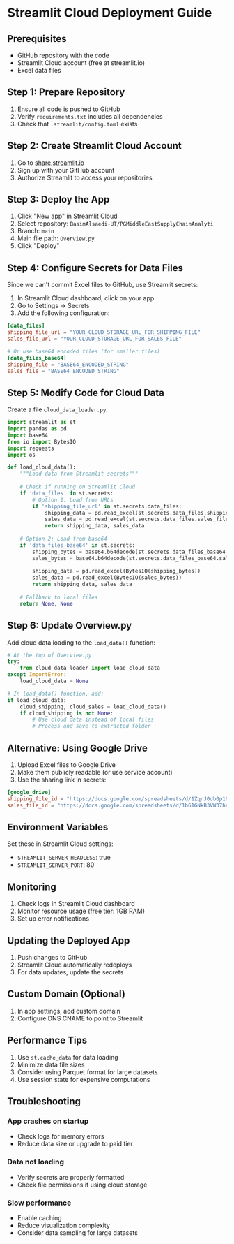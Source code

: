 # Streamlit Cloud Deployment Guide

## Prerequisites
- GitHub repository with the code
- Streamlit Cloud account (free at streamlit.io)
- Excel data files

## Step 1: Prepare Repository

1. Ensure all code is pushed to GitHub
2. Verify `requirements.txt` includes all dependencies
3. Check that `.streamlit/config.toml` exists

## Step 2: Create Streamlit Cloud Account

1. Go to [share.streamlit.io](https://share.streamlit.io)
2. Sign up with your GitHub account
3. Authorize Streamlit to access your repositories

## Step 3: Deploy the App

1. Click "New app" in Streamlit Cloud
2. Select repository: `BasimAlsaedi-UT/PGMiddleEastSupplyChainAnalyti`
3. Branch: `main`
4. Main file path: `Overview.py`
5. Click "Deploy"

## Step 4: Configure Secrets for Data Files

Since we can't commit Excel files to GitHub, use Streamlit secrets:

1. In Streamlit Cloud dashboard, click on your app
2. Go to Settings → Secrets
3. Add the following configuration:

```toml
[data_files]
shipping_file_url = "YOUR_CLOUD_STORAGE_URL_FOR_SHIPPING_FILE"
sales_file_url = "YOUR_CLOUD_STORAGE_URL_FOR_SALES_FILE"

# Or use base64 encoded files (for smaller files)
[data_files_base64]
shipping_file = "BASE64_ENCODED_STRING"
sales_file = "BASE64_ENCODED_STRING"
```

## Step 5: Modify Code for Cloud Data

Create a file `cloud_data_loader.py`:

```python
import streamlit as st
import pandas as pd
import base64
from io import BytesIO
import requests
import os

def load_cloud_data():
    """Load data from Streamlit secrets"""
    
    # Check if running on Streamlit Cloud
    if 'data_files' in st.secrets:
        # Option 1: Load from URLs
        if 'shipping_file_url' in st.secrets.data_files:
            shipping_data = pd.read_excel(st.secrets.data_files.shipping_file_url)
            sales_data = pd.read_excel(st.secrets.data_files.sales_file_url)
            return shipping_data, sales_data
    
    # Option 2: Load from base64
    if 'data_files_base64' in st.secrets:
        shipping_bytes = base64.b64decode(st.secrets.data_files_base64.shipping_file)
        sales_bytes = base64.b64decode(st.secrets.data_files_base64.sales_file)
        
        shipping_data = pd.read_excel(BytesIO(shipping_bytes))
        sales_data = pd.read_excel(BytesIO(sales_bytes))
        return shipping_data, sales_data
    
    # Fallback to local files
    return None, None
```

## Step 6: Update Overview.py

Add cloud data loading to the `load_data()` function:

```python
# At the top of Overview.py
try:
    from cloud_data_loader import load_cloud_data
except ImportError:
    load_cloud_data = None

# In load_data() function, add:
if load_cloud_data:
    cloud_shipping, cloud_sales = load_cloud_data()
    if cloud_shipping is not None:
        # Use cloud data instead of local files
        # Process and save to extracted folder
```

## Alternative: Using Google Drive

1. Upload Excel files to Google Drive
2. Make them publicly readable (or use service account)
3. Use the sharing link in secrets:

```toml
[google_drive]
shipping_file_id = "https://docs.google.com/spreadsheets/d/1ZqnJ0db0p1RwOjMikCQL9R4c1mZ2G59-/edit?usp=sharing&ouid=108224533927157750418&rtpof=true&sd=true"
sales_file_id = "https://docs.google.com/spreadsheets/d/1b61GNkB3VW37hVJFG7pt0lPetbvP3xKi/edit?usp=sharing&ouid=108224533927157750418&rtpof=true&sd=true"
```

## Environment Variables

Set these in Streamlit Cloud settings:

- `STREAMLIT_SERVER_HEADLESS`: true
- `STREAMLIT_SERVER_PORT`: 80

## Monitoring

1. Check logs in Streamlit Cloud dashboard
2. Monitor resource usage (free tier: 1GB RAM)
3. Set up error notifications

## Updating the Deployed App

1. Push changes to GitHub
2. Streamlit Cloud automatically redeploys
3. For data updates, update the secrets

## Custom Domain (Optional)

1. In app settings, add custom domain
2. Configure DNS CNAME to point to Streamlit

## Performance Tips

1. Use `st.cache_data` for data loading
2. Minimize data file sizes
3. Consider using Parquet format for large datasets
4. Use session state for expensive computations

## Troubleshooting

### App crashes on startup
- Check logs for memory errors
- Reduce data size or upgrade to paid tier

### Data not loading
- Verify secrets are properly formatted
- Check file permissions if using cloud storage

### Slow performance
- Enable caching
- Reduce visualization complexity
- Consider data sampling for large datasets
